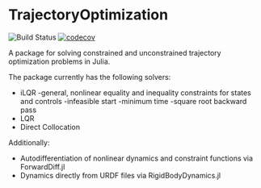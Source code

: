 # TrajectoryOptimization

![Build Status](https://travis-ci.org/RoboticExplorationLab/TrajectoryOptimization.jl.svg?branch=master)
[![codecov](https://codecov.io/gh/RoboticExplorationLab/TrajectoryOptimization.jl/branch/master/graph/badge.svg)](https://codecov.io/gh/RoboticExplorationLab/TrajectoryOptimization.jl)

A package for solving constrained and unconstrained trajectory optimization problems in Julia.

The package currently has the following solvers:
* iLQR
  -general, nonlinear equality and inequality constraints for states and controls
  -infeasible start
  -minimum time
  -square root backward pass
* LQR
* Direct Collocation

Additionally:
* Autodifferentiation of nonlinear dynamics and constraint functions via ForwardDiff.jl
* Dynamics directly from URDF files via RigidBodyDynamics.jl
